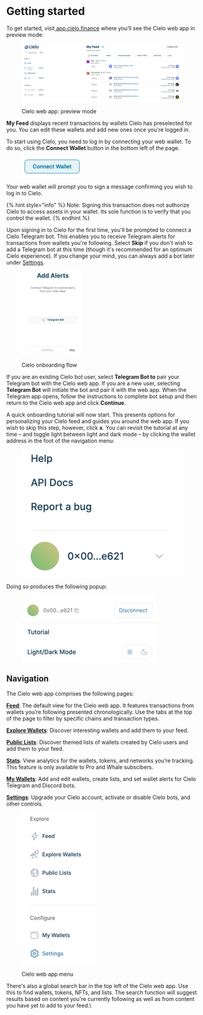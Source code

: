 # Getting started

To get started, visit[ app.cielo.finance](https://app.cielo.finance/) where you’ll see the Cielo web app in preview mode:



<figure><img src=".gitbook/assets/Screenshot 2024-03-02 at 13.01.00.png" alt=""><figcaption><p>Cielo web app: preview mode</p></figcaption></figure>



**My Feed** displays recent transactions by wallets Cielo has preselected for you. You can edit these wallets and add new ones once you're logged in.

To start using Cielo, you need to log in by connecting your web wallet. To do so, click the **Connect Wallet** button in the bottom left of the page.

<figure><img src=".gitbook/assets/Screenshot 2024-03-02 at 13.09.07.png" alt=""><figcaption></figcaption></figure>

Your web wallet will prompt you to sign a message confirming you wish to log in to Cielo.

{% hint style="info" %}
Note: Signing this transaction does not authorize Cielo to access assets in your wallet. Its sole function is to verify that you control the wallet.
{% endhint %}

Upon signing in to Cielo for the first time, you'll be prompted to connect a Cielo Telegram bot. This enables you to receive Telegram alerts for transactions from wallets you're following. Select **Skip** if you don't wish to add a Telegram bot at this time (though it's recommended for an optimum Cielo experience). If you change your mind, you can always add a bot later under [Settings](https://app.cielo.finance/settings).

<figure><img src=".gitbook/assets/Screenshot 2024-03-02 at 13.13.56.png" alt="" width="158"><figcaption><p>Cielo onboarding flow</p></figcaption></figure>

If you are an existing Cielo bot user, select **Telegram Bot to** pair your Telegram bot with the Cielo web app. If you are a new user, selecting **Telegram Bot** will initiate the bot and pair it with the web app. When the Telegram app opens, follow the instructions to complete bot setup and then return to the Cielo web app and click **Continue**.

A quick onboarding tutorial will now start. This presents options for personalizing your Cielo feed and guides you around the web app. If you wish to skip this step, however, click **x**. You can revisit the tutorial at any time – and toggle light between light and dark mode – by clicking the wallet address in the foot of the navigation menu:

<figure><img src=".gitbook/assets/Screenshot 2024-03-03 at 12.55.06.png" alt=""><figcaption></figcaption></figure>

Doing so produces the following popup:

<figure><img src=".gitbook/assets/Screenshot 2024-03-03 at 12.55.57.png" alt="" width="352"><figcaption></figcaption></figure>

## Navigation

The Cielo web app comprises the following pages:

[**Feed**](https://app.cielo.finance/feed): The default view for the Cielo web app. It features transactions from wallets you’re following presented chronologically. Use the tabs at the top of the page to filter by specific chains and transaction types.

[**Explore Wallets**](https://app.cielo.finance/explore-wallets): Discover interesting wallets and add them to your feed.

[**Public Lists**](https://app.cielo.finance/public-lists): Discover themed lists of wallets created by Cielo users and add them to your feed.

[**Stats**](https://app.cielo.finance/stats): View analytics for the wallets, tokens, and networks you’re tracking. This feature is only available to Pro and Whale subscibers.

[**My Wallets**](https://app.cielo.finance/my-wallets): Add and edit wallets, create lists, and set wallet alerts for Cielo Telegram and Discord bots.

[**Settings**](https://app.cielo.finance/settings): Upgrade your Cielo account, activate or disable Cielo bots, and other controls.



<figure><img src=".gitbook/assets/Screenshot 2024-03-02 at 15.08.27.png" alt="" width="195"><figcaption><p>Cielo web app menu</p></figcaption></figure>



There's also a global search bar in the top left of the Cielo web app. Use this to find wallets, tokens, NFTs, and lists. The search function will suggest results based on content you're currently following as well as from content you have yet to add to your feed.\
